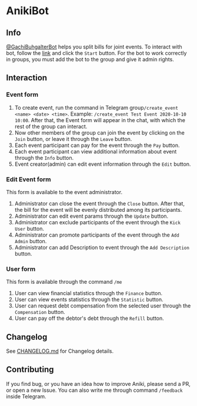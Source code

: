 # AnikiBot

## Info
[@GachiBuhgalterBot](https://t.me/GachiBuhgalterBot) helps you split bills for joint events.
To interact with bot, follow the [link](https://t.me/GachiBuhgalterBot) and click the ``Start`` button. For the bot to work correctly in groups, you must add the bot to the group and give it admin rights.

## Interaction
### Event form
1. To create event, run the command in Telegram group``/create_event <name> <date> <time>``. Example: ``/create_event Test Event 2020-10-10 10:00``.
   After that, the Event form will appear in the chat, with which the rest of the group can interact.
2. Now other members of the group can join the event by clicking on the ``Join`` button, or leave it through the ``Leave`` button.
3. Each event participant can pay for the event through the ``Pay`` button.
4. Each event participant can view additional information about event through the ``Info`` button.
5. Event creator(admin) can edit event information through the ``Edit`` button.

### Edit Event form
This form is available to the event administrator.
1. Administrator can close the event through the ``Close`` button. After that, the bill for the event will be evenly distributed among its participants.
2. Administrator can edit event params through the ``Update`` button.
3. Administrator can exclude participants of the event through the ``Kick User`` button.
3. Administrator can promote participants of the event through the ``Add Admin`` button.
3. Administrator can add Description to event through the ``Add Description`` button.

### User form
This form is available through the command ``/me``
1. User can view financial statistics through the ``Finance`` button.
2. User can view events statistics through the ``Statistic`` button.
3. User can request debt compensation from the selected user through the ``Compensation`` button.
4. User can pay off the debtor's debt through the ``Refill`` button.

## Changelog
See [CHANGELOG.md](https://github.com/FoRuby/aniki_bot/blob/master/CHANGELOG_EN.md) for Changelog details.

## Contributing
If you find bug, or you have an idea how to improve Aniki, please send a PR, or open a new Issue. You can also write me through command ``/feedback`` inside Telegram.
